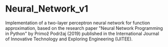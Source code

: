 # Neural_Network_v1
Implementation of a two-layer perceptron neural network for function approximation, based on the research paper "Neural Network Programming in Python" by Primož Podržaj (2019) published in the International Journal of Innovative Technology and Exploring Engineering (IJITEE).
